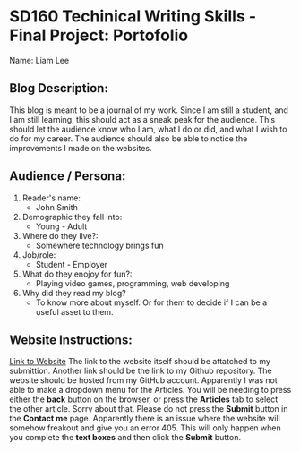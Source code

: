 
# SD160 Techinical Writing Skills - Final Project: Portofolio

Name: Liam Lee

## Blog Description: 
This blog is meant to be a journal of my work. Since I am still a student, and I am still learning, this should act as a sneak peak for the audience. This should let the audience know who I am, what I do or did, and what I wish to do for my career. The audience should also be able to notice the improvements I made on the websites.   

## Audience / Persona:
1. Reader's name: 
	- John Smith
3. Demographic they fall into:
	- Young - Adult
4. Where do they live?: 
	- Somewhere technology brings fun
5. Job/role: 
	- Student - Employer 
6. What do they enojoy for fun?: 
	- Playing video games, programming, web developing
7. Why did they read my blog?
	- To know more about myself. Or for them to decide if I can be a useful asset to them.

## Website Instructions:
[Link to Website](https://liam-lee-66.github.io/SD160-Techinical-Writing-Skills---Final-Project-Portofolio/
)
The link to the website itself should be attatched to my submittion. Another link should be the link to my Github repository. The website should be hosted from my GitHub account. 
Apparently I was not able to make a dropdown menu for the Articles. You will be needing to press either the **back** button on the browser, or press the **Articles** tab to select the other article. Sorry about that.
Please do not press the **Submit** button in the **Contact me** page. Apparently there is an issue where the website will somehow freakout and give you an error 405. This will only happen when you complete the **text boxes** and then click the **Submit** button.
